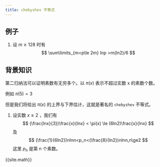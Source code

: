 ```yaml
---
title: chebyshev 不等式
---
```


## 例子

1. 设 $m\ge 128$ 时有 
   $$
   \sum\limits_{m<p\le 2m} lnp >m(ln2)/6
   $$
   

## 背景知识

第二归纳法可以证明素数有无穷多个。以 $\pi(x)$ 表示不超过实数 x 的素数个数。

例如 $\pi(5)=3$

但是我们将给出 $\pi(x)$ 的上界与下界估计，这就是著名的 `chebyshev` 不等式。

1. 设实数 $x\ge 2$ ，我们有
   $$
   (\frac{lnx}{3})\frac{x}{lnx} < \pi(x) \le (6ln2)\frac{x}{lnx}
   $$
   及
   $$
   (\frac{1}{6ln2})nlnn<p_n<(\frac{8}{ln2})nlnn,n\ge2
   $$
   这里 $p_n$ 是第 n 个素数。



{{site.math}}